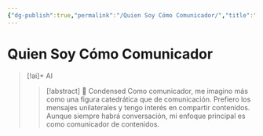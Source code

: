 ```yaml
---
{"dg-publish":true,"permalink":"/Quien Soy Cómo Comunicador/","title":"Quien Soy Cómo Comunicador","tags":["ZeType/Idea",""],"created":"2023-04-25T12:55:14.509-05:00","updated":"2023-09-26T17:53:32.375-05:00"}
---
```



# Quien Soy Cómo Comunicador

> [!ai]+ AI
>
> > [!abstract] 📖 Condensed
> > Como comunicador, me imagino más como una figura catedrática que de comunicación. Prefiero los mensajes unilaterales y tengo interés en compartir contenidos. Aunque siempre habrá conversación, mi enfoque principal es como comunicador de contenidos.
